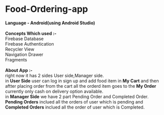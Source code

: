 # Food-Ordering-app
__Language - Android(using Android Studio)__
<br><br>
__Concepts Which used :-__
<br/>Firebase Database
<br/>Firebase Authentication
<br/>Recycler View
<br/>Navigation Drawer
<br/>Fragments
<br/><br/>
__About App :-__<br>
right now it has 2 sides User side,Manager side.<br/>
in __User Side__ user can log in sign up and add food item in __My Cart__ and then aftter placing order from the cart all the orderd item goes to the __My Order__ currently only cash on delivery option available.<br/>
in __Manager Side__ we have 2 part Pending Order and Completed Order. __Pending Orders__ inclued all the orders of user which is pending and __Completed Orders__ inclued all the order of user which is Completed.



